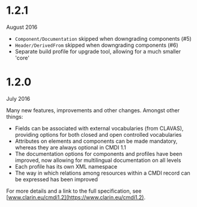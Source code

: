 # 1.2.1
August 2016

- `Component/Documentation` skipped when downgrading components (#5)
- `Header/DerivedFrom` skipped when downgrading components (#6)
- Separate build profile for upgrade tool, allowing for a much smaller 'core'

# 1.2.0
July 2016

Many new features, improvements and other changes. Amongst other things:

- Fields can be associated with external vocabularies (from CLAVAS), providing options for both closed and open controlled vocabularies
- Attributes on elements and components can be made mandatory, whereas they are always optional in CMDI 1.1
- The documentation options for components and profiles have been improved, now allowing for multilingual documentation on all levels
- Each profile has its own XML namespace
- The way in which relations among resources within a CMDI record can be expressed has been improved

For more details and a link to the full specification, see 
[www.clarin.eu/cmdi1.2](https://www.clarin.eu/cmdi1.2).
